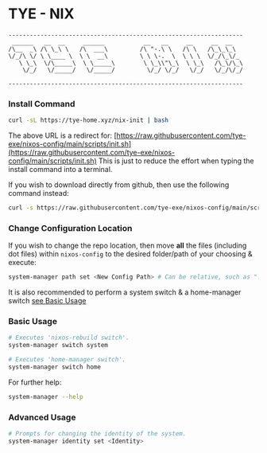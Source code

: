 # TYE - NIX
```
------------------------------------------------------------------
 ______   __  __     ______           __   __     __     __  __
/\__  _\ /\ \_\ \   /\  ___\         /\ "-.\ \   /\ \   /\_\_\_\
\/_/\ \/ \ \____ \  \ \  __\         \ \ \-.  \  \ \ \  \/_/\_\/_
   \ \_\  \/\_____\  \ \_____\        \ \_\\"\_\  \ \_\   /\_\/\_\
    \/_/   \/_____/   \/_____/         \/_/ \/_/   \/_/   \/_/\/_/

------------------------------------------------------------------
```

### Install Command
```bash
curl -sL https://tye-home.xyz/nix-init | bash
```
The above URL is a redirect for:
[https://raw.githubusercontent.com/tye-exe/nixos-config/main/scripts/init.sh](https://raw.githubusercontent.com/tye-exe/nixos-config/main/scripts/init.sh) 
This is just to reduce the effort when typing the install command into a terminal.

If you wish to download directly from github, then use the following command instead:
```bash
curl -s https://raw.githubusercontent.com/tye-exe/nixos-config/main/scripts/init.sh | bash
```

### Change Configuration Location
If you wish to change the repo location, then move **all** the files (including dot files) within `nixos-config`
to the desired folder/path of your choosing & execute:
```bash
system-manager path set <New Config Path> # Can be relative, such as "." if it is the current working dir.
```
It is also recommended to perform a system switch & a home-manager switch [see Basic Usage](#Basic-Usage)

### Basic Usage
```bash
# Executes 'nixos-rebuild switch'.
system-manager switch system
```
```bash
# Executes 'home-manager switch'.
system-manager switch home
```
For further help:
```bash
system-manager --help
```

### Advanced Usage
```bash
# Prompts for changing the identity of the system.
system-manager identity set <Identity>
```
